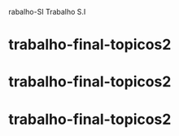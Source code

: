 rabalho-SI
Trabalho S.I
# trabalho-final-topicos2
# trabalho-final-topicos2
# trabalho-final-topicos2
